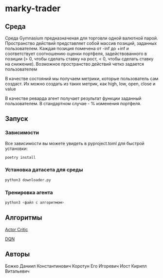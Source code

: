 # marky-trader

## Среда
Среда Gymnasium предназначеная для торговли одной валютной парой. Пространство действий представляет собой массив позиций, заданных пользователем. Каждая позиция помечена от -inf до +inf и соответствует соотношению оценки портфеля, задействованного в позиции (> 0, чтобы сделать ставку на рост, < 0, чтобы сделать ставку на снижение). Возможное пространство действий четко задается пользователем

В качестве состояний мы получаем метрики, которые пользователь сам создаст. Их можно создать из таких метрик, как high, low, open, close и value

В качестве реварда агент получает результат функции заданный пользователем. В стандартном случае - % изменения портфеля.

## Запуск
### Зависимости
Все зависимости вы можете увидеть в pyproject.toml
для быстрой установки:
```sh
poetry install
```
### Установка датасета для среды
```sh
python3 downloader.py
```
### Тренировка агента
```sh
python3 <файл с алгоритмом>
```
## Алгоритмы
[Actor Critic](https://github.com/IamVOC/marky-trader/tree/AC)

[DQN](https://github.com/IamVOC/marky-trader/tree/dqn)
## Авторы
Божко Даниил Константинович
Коротун Его Игоревич
Иост Кирилл Витальевич